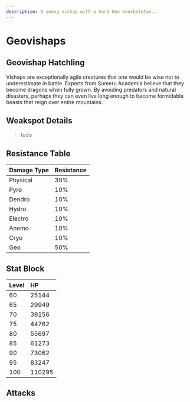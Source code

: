 ```yaml
---
description: A young vishap with a hard Geo exoskeleton..
---
```


# Geovishaps

## Geovishap Hatchling

Vishaps are exceptionally agile creatures that one would be wise not to underestimate in battle. Experts from Sumeru Academia believe that they become dragons when fully grown. By avoiding predators and natural disasters, perhaps they can even live long enough to become formidable beasts that reign over entire mountains.

## Weakspot Details

> todo

## Resistance Table

| Damage Type | Resistance |
| :--- | :--- |
| Physical | 30% |
| Pyro | 10% |
| Dendro | 10% |
| Hydro | 10% |
| Electro | 10% |
| Anemo | 10% |
| Cryo | 10% |
| Geo | 50% |

## Stat Block

| Level | HP |
| :--- | :--- |
| 60 | 25144 |
| 65 | 29949 |
| 70 | 39156 |
| 75 | 44762 |
| 80 | 55697 |
| 85 | 61273 |
| 90 | 73062 |
| 95 | 83247 |
| 100 | 110295 |

## Attacks

